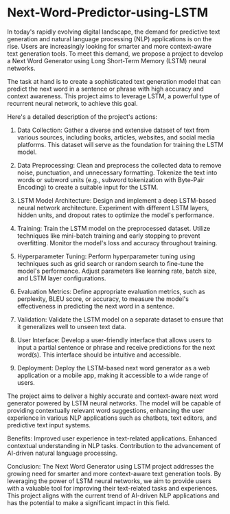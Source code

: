 # Next-Word-Predictor-using-LSTM

In today's rapidly evolving digital landscape, the demand for predictive text generation and natural language processing (NLP) applications is on the rise. Users are increasingly looking for smarter and more context-aware text generation tools. To meet this demand, we propose a project to develop a Next Word Generator using Long Short-Term Memory (LSTM) neural networks.

The task at hand is to create a sophisticated text generation model that can predict the next word in a sentence or phrase with high accuracy and context awareness. This project aims to leverage LSTM, a powerful type of recurrent neural network, to achieve this goal.

Here's a detailed description of the project's actions:

1. Data Collection: Gather a diverse and extensive dataset of text from various sources, including books, articles, websites, and social media platforms. This dataset will serve as the foundation for training the LSTM model.

2. Data Preprocessing: Clean and preprocess the collected data to remove noise, punctuation, and unnecessary formatting. Tokenize the text into words or subword units (e.g., subword tokenization with Byte-Pair Encoding) to create a suitable input for the LSTM.

3. LSTM Model Architecture: Design and implement a deep LSTM-based neural network architecture. Experiment with different LSTM layers, hidden units, and dropout rates to optimize the model's performance.

4. Training: Train the LSTM model on the preprocessed dataset. Utilize techniques like mini-batch training and early stopping to prevent overfitting. Monitor the model's loss and accuracy throughout training.

5. Hyperparameter Tuning: Perform hyperparameter tuning using techniques such as grid search or random search to fine-tune the model's performance. Adjust parameters like learning rate, batch size, and LSTM layer configurations.

6. Evaluation Metrics: Define appropriate evaluation metrics, such as perplexity, BLEU score, or accuracy, to measure the model's effectiveness in predicting the next word in a sentence.

7. Validation: Validate the LSTM model on a separate dataset to ensure that it generalizes well to unseen text data.

8. User Interface: Develop a user-friendly interface that allows users to input a partial sentence or phrase and receive predictions for the next word(s). This interface should be intuitive and accessible.

9. Deployment: Deploy the LSTM-based next word generator as a web application or a mobile app, making it accessible to a wide range of users.

The project aims to deliver a highly accurate and context-aware next word generator powered by LSTM neural networks. The model will be capable of providing contextually relevant word suggestions, enhancing the user experience in various NLP applications such as chatbots, text editors, and predictive text input systems.

Benefits:
Improved user experience in text-related applications.
Enhanced contextual understanding in NLP tasks.
Contribution to the advancement of AI-driven natural language processing.

Conclusion:
The Next Word Generator using LSTM project addresses the growing need for smarter and more context-aware text generation tools. By leveraging the power of LSTM neural networks, we aim to provide users with a valuable tool for improving their text-related tasks and experiences. This project aligns with the current trend of AI-driven NLP applications and has the potential to make a significant impact in this field.
